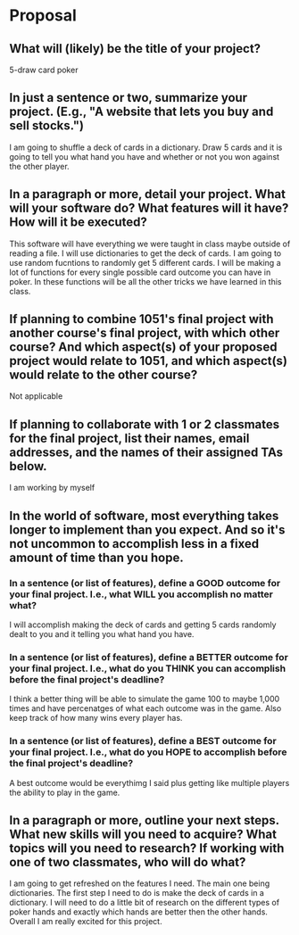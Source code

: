 # Proposal

## What will (likely) be the title of your project?

5-draw card poker

## In just a sentence or two, summarize your project. (E.g., "A website that lets you buy and sell stocks.")

I am going to shuffle a deck of cards in a dictionary. Draw 5 cards and it is going to tell you what hand you have and whether or not you won against the other player.

## In a paragraph or more, detail your project. What will your software do? What features will it have? How will it be executed?

This software will have everything we were taught in class maybe outside of reading a file. I will use dictionaries to get the deck of cards. I am going to use random fucntions to randomly get 5 different cards. I will be making a lot of functions for every single possible card outcome you can have in poker. In these functions will be all the other tricks we have learned in this class. 

## If planning to combine 1051's final project with another course's final project, with which other course? And which aspect(s) of your proposed project would relate to 1051, and which aspect(s) would relate to the other course?

Not applicable 

## If planning to collaborate with 1 or 2 classmates for the final project, list their names, email addresses, and the names of their assigned TAs below.

I am working by myself 

## In the world of software, most everything takes longer to implement than you expect. And so it's not uncommon to accomplish less in a fixed amount of time than you hope.

### In a sentence (or list of features), define a GOOD outcome for your final project. I.e., what WILL you accomplish no matter what?

I will accomplish making the deck of cards and getting 5 cards randomly dealt to you and it telling you what hand you have.

### In a sentence (or list of features), define a BETTER outcome for your final project. I.e., what do you THINK you can accomplish before the final project's deadline?

I think a better thing will be able to simulate the game 100 to maybe 1,000 times and have percenatges of what each outcome was in the game. Also keep track of how many wins every player has.

### In a sentence (or list of features), define a BEST outcome for your final project. I.e., what do you HOPE to accomplish before the final project's deadline?

A best outcome would be everythimg I said plus getting like multiple players the ability to play in the game. 

## In a paragraph or more, outline your next steps. What new skills will you need to acquire? What topics will you need to research? If working with one of two classmates, who will do what?

I am going to get refreshed on the features I need. The main one being dictionaries. The first step I need to do is make the deck of cards in a dictionary. I will need to do a little bit of research on the different types of poker hands and exactly which hands are better then the other hands. Overall I am really excited for this project. 
